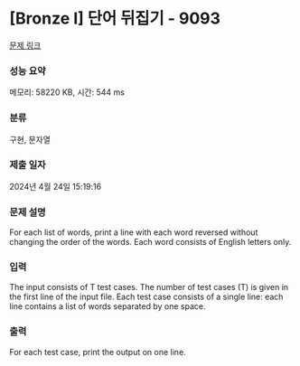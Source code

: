 # [Bronze I] 단어 뒤집기 - 9093 

[문제 링크](https://www.acmicpc.net/problem/9093) 

### 성능 요약

메모리: 58220 KB, 시간: 544 ms

### 분류

구현, 문자열

### 제출 일자

2024년 4월 24일 15:19:16

### 문제 설명

<p>For each list of words, print a line with each word reversed without changing the order of the words. Each word consists of English letters only.</p>

### 입력 

 <p>The input consists of T test cases. The number of test cases (T) is given in the first line of the input file. Each test case consists of a single line: each line contains a list of words separated by one space.</p>

### 출력 

 <p>For each test case, print the output on one line.</p>

